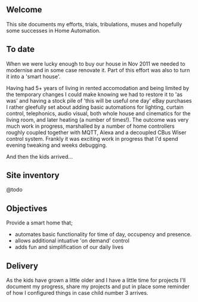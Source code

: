 ## Welcome 

This site documents my efforts, trials, tribulations, muses and hopefully some successes in Home Automation.

## To date

When we were lucky enough to buy our house in Nov 2011 we needed to modernise and in some case renovate it. Part of this effort was also to turn it into a 'smart house'.

Having had 5+ years of living in rented accomodation and being limited by the temporary changes I could make knowing we had to restore it to 'as was' and having a stock pile of 'this will be useful one day' eBay purchases I rather gleefully set about adding basic automations for lighting, curtain control, telephonics, audio visual, both whole house and cinematics for the living room, and later heating (a number of times!). The outcome was very much work in progress, marshalled by a number of home controllers roughly coupled together with MQTT, Alexa and a decoupled CBus Wiser control system. Frankly it was exciting work in progress that I'd spend evening tweaking and weeks debugging. 

And then the kids arrived...

## Site inventory

@todo

## Objectives

Provide a smart home that;
- automates basic functionality for time of day, occupency and presence.
- allows additional intuative 'on demand' control
- adds fun and simplification of our daily lives

## Delivery

As the kids have grown a little older and I have a little time for projects I'll document my progress, share my projects and put in place some reminder of how I configured things in case child number 3 arrives.
